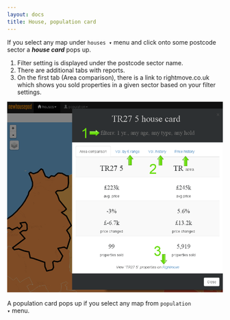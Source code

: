 ```yaml
---
layout: docs
title: House, population card
---
```

If you select any map under <code>houses &#x25BE;</code> menu and
click onto some postcode sector a <b><i>house card</i></b> pops up.

<ol>
    <li>Filter setting is displayed under the postcode sector name.</li>
    <li>There are additional tabs with reports.</li>
    <li>On the first tab (Area comparison), there is a link to rightmove.co.uk which shows you sold properties in a given sector based on your filter settings.</li>
</ol>

![Truro average property price map](/img/house_card.png)

A population card pops up if you select any map
from <code>population &#x25BE;</code> menu.
